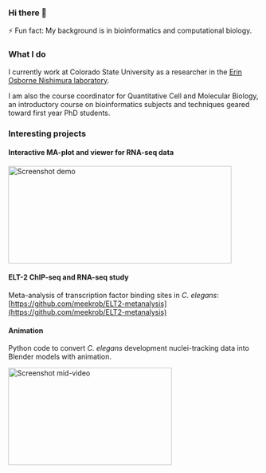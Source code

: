 ### Hi there 👋

⚡ Fun fact: My background is in bioinformatics and computational biology.  


### What I do
I currently work at Colorado State University as a researcher in the [Erin Osborne Nishimura laboratory](onishlab.colostate.edu). 

I am also the course coordinator for Quantitative Cell and Molecular Biology, an introductory course on bioinformatics subjects and techniques geared toward first year PhD students.

### Interesting projects

#### Interactive MA-plot and viewer for RNA-seq data

<a href="https://github.com/meekrob/dash-ma-plot"><img alt="Screenshot demo" src="../../../../meekrob/dash-ma-plot/blob/main/screenshots/MA-dash-10fps-50pc.gif" width=448 height=195></a>


#### ELT-2 ChIP-seq and RNA-seq study

Meta-analysis of transcription factor binding sites in *C. elegans*: [https://github.com/meekrob/ELT2-metanalysis](https://github.com/meekrob/ELT2-metanalysis)



#### Animation

Python code to convert *C. elegans* development nuclei-tracking data into Blender models with animation.

<a href="https://github.com/meekrob/c-blenderi"><img alt="Screenshot mid-video" src="../../../../meekrob/c-blenderi/blob/master/screenshots/youtube_metaballs_50pc_10s.gif" width=328 height=195></a>


<!--
**meekrob/meekrob** is a ✨ _special_ ✨ repository because its `README.md` (this file) appears on your GitHub profile.

Here are some ideas to get you started:

- 🔭 I’m currently working on ...
- 🌱 I’m currently learning ...
- 👯 I’m looking to collaborate on ...
- 🤔 I’m looking for help with ...
- 💬 Ask me about ...
- 📫 How to reach me: ...
- 😄 Pronouns: ...
- ⚡ Fun fact: ...
-->
